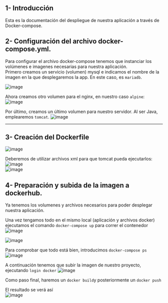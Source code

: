 ## 1- Introducción  
Esta es la documentación del despliegue de nuestra aplicación a través de Docker-compose. 

## 2- Configuración del archivo docker-compose.yml.  
Para configurar el archivo docker-compose tenemos que instanciar los volúmenes e imagenes necesarias para nuestra aplicación.   
Primero creamos un servicio (volumen) mysql e indicamos el nombre de la imagen en la que desplegaremos la app. 
En este caso, es `mariadb`.

![image](https://user-images.githubusercontent.com/91744454/173106838-b489468f-ee30-4f74-b3a9-9bbb68a6130c.png)  

Ahora creamos otro volumen para el nginx, en nuestro caso `alpine`:  
![image](https://user-images.githubusercontent.com/91744454/173107123-366b19a7-a242-4049-8d59-7cddbd29afae.png)  

Por último, creamos un último volumen para nuestro servidor. Al ser Java, emplearemos `tomcat`.
![image](https://user-images.githubusercontent.com/91744454/173107370-1329ac21-edcd-4bc1-8b63-177037f11960.png)

------------------------------------------------------------
## 3- Creación del Dockerfile
![image](https://user-images.githubusercontent.com/91744454/173111311-6442d137-0539-441d-a888-1a928b7dd399.png)

Deberemos de utilizar archivos xml para que tomcat pueda ejecutarlos:   
![image](https://user-images.githubusercontent.com/91744454/173110399-3ea88d90-3d15-486a-b698-6b609aa3639c.png)  
![image](https://user-images.githubusercontent.com/91744454/173110417-a5fc040f-6fac-46a9-873a-51526de61f55.png)  


## 4- Preparación y subida de la imagen a dockerhub.  
  
Ya tenemos los volumenes y archivos necesarios para poder desplegar nuestra aplicación.  
  
Una vez tengamos todo en el mismo local (aplicación y archivos docker) ejecutamos el comando `docker-compose up` para correr el contenedor  
![image](https://user-images.githubusercontent.com/91744454/173114090-7e8b0627-6e40-4a7b-940e-c94284451f42.png)

![image](https://user-images.githubusercontent.com/91744454/173114014-d95425fa-909a-4fe5-ae30-283cab65bedf.png)

Para comprobar que todo está bien, introducimos `docker-compose ps`  
![image](https://user-images.githubusercontent.com/91744454/173115539-fcdb440e-ecae-4369-8647-6e41460b1253.png)


A continuación tenemos que subir la imagen de nuestro proyecto, ejecutando `login docker` 
![image](https://user-images.githubusercontent.com/91744454/173116467-909e7623-59d4-48b9-9293-62060702aeb4.png)


Como paso final, haremos un `docker build`y posteriormente un `docker push`

El resultado se verá así  
![image](https://user-images.githubusercontent.com/91744454/173117077-77aa87dc-4389-4e97-972e-31743019083f.png)


